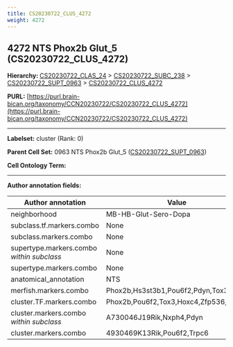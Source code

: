```yaml
---
title: CS20230722_CLUS_4272
weight: 4272
---
```

## 4272 NTS Phox2b Glut_5 (CS20230722_CLUS_4272)
<b>Hierarchy: </b>
[CS20230722_CLAS_24](../CS20230722_CLAS_24) >
[CS20230722_SUBC_238](../CS20230722_SUBC_238) >
[CS20230722_SUPT_0963](../CS20230722_SUPT_0963) >
[CS20230722_CLUS_4272](../CS20230722_CLUS_4272)

**PURL:** [https://purl.brain-bican.org/taxonomy/CCN20230722/CS20230722_CLUS_4272](https://purl.brain-bican.org/taxonomy/CCN20230722/CS20230722_CLUS_4272)

---


**Labelset:** cluster (Rank: 0)

**Parent Cell Set:** 0963 NTS Phox2b Glut_5 ([CS20230722_SUPT_0963](../CS20230722_SUPT_0963))



**Cell Ontology Term:** 

[MARKER GENES.]: #


---

[TRANSFERRED ANNOTATIONS.]: #


[AUTHOR ANNOTATION FIELDS.]: #


**Author annotation fields:**

| Author annotation | Value |
|-------------------|-------|
|neighborhood|MB-HB-Glut-Sero-Dopa|
|subclass.tf.markers.combo|None|
|subclass.markers.combo|None|
|supertype.markers.combo _within subclass_|None|
|supertype.markers.combo|None|
|anatomical_annotation|NTS|
|merfish.markers.combo|Phox2b,Hs3st3b1,Pou6f2,Pdyn,Tox3|
|cluster.TF.markers.combo|Phox2b,Pou6f2,Tox3,Hoxc4,Zfp536,Shox2|
|cluster.markers.combo _within subclass_|A730046J19Rik,Nxph4,Pdyn|
|cluster.markers.combo|4930469K13Rik,Pou6f2,Trpc6|

